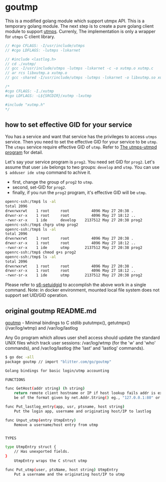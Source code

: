 # goutmp

This is a modified golang module which support utmpx API. This is a temporary golang module. The next step is to create a pure golang client module to support [utmps](https://skarnet.org/software/utmps/). Currenly, The implementation is only a wrapper for `utmps` C client library.

```c
// #cgo CFLAGS: -I/usr/include/utmps
// #cgo LDFLAGS: -lutmps -lskarnet

// #include <lastlog.h>
// cd ./xutmp/
// gcc -I/usr/include/utmps -lutmps -lskarnet -c -o xutmp.o xutmp.c
// ar rcs libxutmp.a xutmp.o
// gcc -shared -I/usr/include/utmps -lutmps -lskarnet -o libxutmp.so xutmp.c

/*
#cgo CFLAGS: -I./xutmp
#cgo LDFLAGS: -L${SRCDIR}/xutmp -lxutmp

#include "xutmp.h"
*/
```
## how to set effective GID for your service
You has a service and want that service has the privileges to access `utmps` service. Then you need to set the effective GID for your service to be `utmp`. The `utmps` service require effective GID of `utmp`. Refer to [The utmps-utmpd program](https://skarnet.org/software/utmps/utmps-utmpd.html) for detail.

Let's say your service program is `prog2`. You need set GID for `prog2`. Let's assume that user `ide` belongs to two groups: `develop` and `utmp`. You can use `$ adduser ide utmp` command to achive it.

- first, change the group of `prog2` to `utmp`.
- second, set-GID for `prog2`.
- finally, if you run the `prog2` program, it's effective GID will be `utmp`.

```sh
openrc-ssh:/tmp$ ls -al
total 2096
drwxrwxrwt    1 root     root          4096 May 27 20:38 .
drwxr-xr-x    1 root     root          4096 May 27 18:12 ..
-rwxr-xr-x    1 ide      develop    2137512 May 27 20:38 prog2
openrc-ssh:/tmp$ chgrp utmp prog2
openrc-ssh:/tmp$ ls -al
total 2096
drwxrwxrwt    1 root     root          4096 May 27 20:38 .
drwxr-xr-x    1 root     root          4096 May 27 18:12 ..
-rwxr-xr-x    1 ide      utmp       2137512 May 27 20:38 prog2
openrc-ssh:/tmp$ chmod g+s prog2
openrc-ssh:/tmp$ ls -al
total 2096
drwxrwxrwt    1 root     root          4096 May 27 20:38 .
drwxr-xr-x    1 root     root          4096 May 27 18:12 ..
-rwxr-sr-x    1 ide      utmp       2137512 May 27 20:38 prog2
```

Please refer to [s6-setuidgid](https://skarnet.org/software/s6/s6-setuidgid.html) to accomplish the above work in a single command. Note: in docker environment, mounted local file system does not support set UID/GID operation.

## original goutmp README.md
[goutmp](https://gogs.blitter.com/RLabs/goutmp) - Minimal bindings to C stdlib pututmpx(), getutmpx() (/var/log/wtmp) and /var/log/lastlog

Any Go program which allows user shell access should update the standard UNIX files which track user sessions: /var/log/wtmp (for the 'w' and 'who' commands), and /var/log/lastlog (the 'last' and 'lastlog' commands).

```sh
$ go doc -all
package goutmp // import "blitter.com/go/goutmp"

Golang bindings for basic login/utmp accounting

FUNCTIONS

func GetHost(addr string) (h string)
    return remote client hostname or IP if host lookup fails addr is expected to
    be of the format given by net.Addr.String() eg., "127.0.0.1:80" or "[::1]:80"

func Put_lastlog_entry(app, usr, ptsname, host string)
    Put the login app, username and originating host/IP to lastlog

func Unput_utmp(entry UtmpEntry)
    Remove a username/host entry from utmp


TYPES

type UtmpEntry struct {
	// Has unexported fields.
}
    UtmpEntry wraps the C struct utmp

func Put_utmp(user, ptsName, host string) UtmpEntry
    Put a username and the originating host/IP to utmp
```


